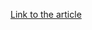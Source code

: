 [Link to the article](https://blog.talosintelligence.com/tomorrow-and-tomorrow-and-tomorrow-information-security-and-the-baseball-hall-of-fame/)
